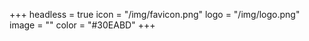 +++
headless = true
icon = "/img/favicon.png"
logo = "/img/logo.png"
image = ""
color = "#30EABD"
+++
